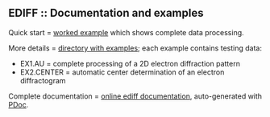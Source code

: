 EDIFF :: Documentation and examples
-----------------------------------

Quick start =
[worked example](https://www.dropbox.com/scl/fi/3hb78voxd17wb3fzh9n1p/01_ediff_au.nb.pdf?rlkey=qmbvwaw80o1gbe262hwgjvmgx&dl=0)
which shows complete data processing.

More details =
[directory with examples](https://www.dropbox.com/scl/fo/td6rkdgp2usxosj1vqeku/h?rlkey=41carfdej5h2f8f4yscbuvagm&dl=0);
each example contains testing data:

* EX1.AU = complete processing of a 2D electron diffraction pattern 
* EX2.CENTER = automatic center determination of an electron diffractogram  

Complete documentation =
[online ediff documentation](./pdoc.html/index.html),
auto-generated with [PDoc](https://pdoc.dev).
